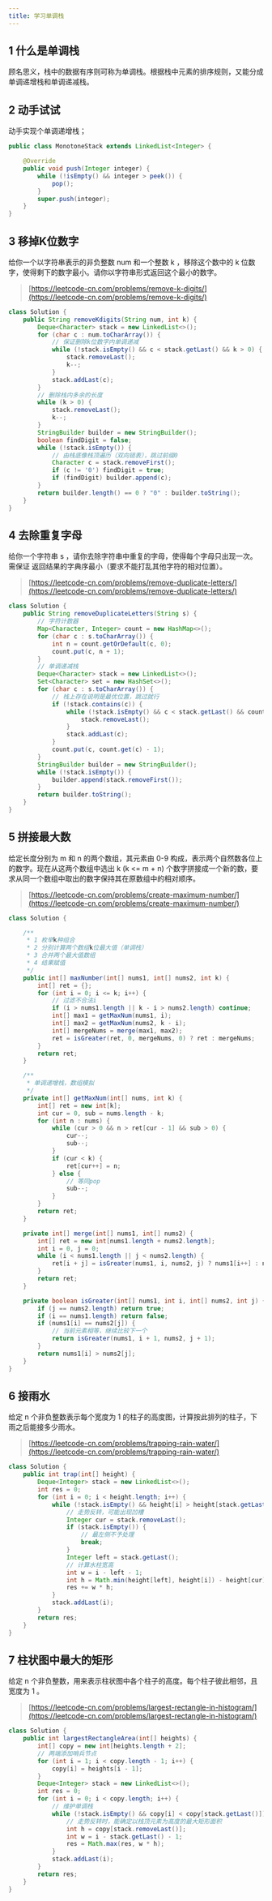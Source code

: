 ```yaml
---
title: 学习单调栈
---
```


## 1 什么是单调栈

顾名思义，栈中的数据有序则可称为单调栈。根据栈中元素的排序规则，又能分成单调递增栈和单调递减栈。

## 2 动手试试

动手实现个单调递增栈；

```java
public class MonotoneStack extends LinkedList<Integer> {

    @Override
    public void push(Integer integer) {
        while (!isEmpty() && integer > peek()) {
            pop();
        }
        super.push(integer);
    }
}
```

## 3 移掉K位数字

给你一个以字符串表示的非负整数 num 和一个整数 k ，移除这个数中的 k 位数字，使得剩下的数字最小。请你以字符串形式返回这个最小的数字。

> [https://leetcode-cn.com/problems/remove-k-digits/](https://leetcode-cn.com/problems/remove-k-digits/)

```java
class Solution {
    public String removeKdigits(String num, int k) {
        Deque<Character> stack = new LinkedList<>();
        for (char c : num.toCharArray()) {
            // 保证删除k位数字内单调递减
            while (!stack.isEmpty() && c < stack.getLast() && k > 0) {
                stack.removeLast();
                k--;
            }
            stack.addLast(c);
        }
        // 删除栈内多余的长度
        while (k > 0) {
            stack.removeLast();
            k--;
        }
        StringBuilder builder = new StringBuilder();
        boolean findDigit = false;
        while (!stack.isEmpty()) {
            // 由栈底像栈顶遍历（双向链表），跳过前缀0
            Character c = stack.removeFirst();
            if (c != '0') findDigit = true;
            if (findDigit) builder.append(c);
        }
        return builder.length() == 0 ? "0" : builder.toString();
    }
}
```

## 4 去除重复字母

给你一个字符串 s ，请你去除字符串中重复的字母，使得每个字母只出现一次。需保证 返回结果的字典序最小（要求不能打乱其他字符的相对位置）。

> [https://leetcode-cn.com/problems/remove-duplicate-letters/](https://leetcode-cn.com/problems/remove-duplicate-letters/)

```java
class Solution {
    public String removeDuplicateLetters(String s) {
        // 字符计数器
        Map<Character, Integer> count = new HashMap<>();
        for (char c : s.toCharArray()) {
            int n = count.getOrDefault(c, 0);
            count.put(c, n + 1);
        }
        // 单调递减栈
        Deque<Character> stack = new LinkedList<>();
        Set<Character> set = new HashSet<>();
        for (char c : s.toCharArray()) {
            // 栈上存在说明是最优位置，跳过就行
            if (!stack.contains(c)) {
                while (!stack.isEmpty() && c < stack.getLast() && count.get(stack.getLast()) > 0) {
                    stack.removeLast();
                }
                stack.addLast(c);
            }
            count.put(c, count.get(c) - 1);
        }
        StringBuilder builder = new StringBuilder();
        while (!stack.isEmpty()) {
            builder.append(stack.removeFirst());
        }
        return builder.toString();
    }
}
```

## 5 拼接最大数

给定长度分别为 m 和 n 的两个数组，其元素由 0-9 构成，表示两个自然数各位上的数字。现在从这两个数组中选出 k (k <= m + n) 个数字拼接成一个新的数，要求从同一个数组中取出的数字保持其在原数组中的相对顺序。 

> [https://leetcode-cn.com/problems/create-maximum-number/](https://leetcode-cn.com/problems/create-maximum-number/)

```java
class Solution {

    /**
     * 1 枚举k种组合
     * 2 分别计算两个数组k位最大值（单调栈）
     * 3 合并两个最大值数组
     * 4 结果赋值
     */
    public int[] maxNumber(int[] nums1, int[] nums2, int k) {
        int[] ret = {};
        for (int i = 0; i <= k; i++) {
            // 过滤不合法i
            if (i > nums1.length || k - i > nums2.length) continue;
            int[] max1 = getMaxNum(nums1, i);
            int[] max2 = getMaxNum(nums2, k - i);
            int[] mergeNums = merge(max1, max2);
            ret = isGreater(ret, 0, mergeNums, 0) ? ret : mergeNums;
        }
        return ret;
    }

    /**
     * 单调递增栈，数组模拟
     */
    private int[] getMaxNum(int[] nums, int k) {
        int[] ret = new int[k];
        int cur = 0, sub = nums.length - k;
        for (int n : nums) {
            while (cur > 0 && n > ret[cur - 1] && sub > 0) {
                cur--;
                sub--;
            }
            if (cur < k) {
                ret[cur++] = n;
            } else {
                // 等同pop
                sub--;
            }
        }
        return ret;
    }

    private int[] merge(int[] nums1, int[] nums2) {
        int[] ret = new int[nums1.length + nums2.length];
        int i = 0, j = 0;
        while (i < nums1.length || j < nums2.length) {
            ret[i + j] = isGreater(nums1, i, nums2, j) ? nums1[i++] : nums2[j++];
        }
        return ret;
    }

    private boolean isGreater(int[] nums1, int i, int[] nums2, int j) {
        if (j == nums2.length) return true;
        if (i == nums1.length) return false;
        if (nums1[i] == nums2[j]) {
            // 当前元素相等，继续比较下一个
            return isGreater(nums1, i + 1, nums2, j + 1);
        }
        return nums1[i] > nums2[j];
    }
}
```

## 6 接雨水

给定 n 个非负整数表示每个宽度为 1 的柱子的高度图，计算按此排列的柱子，下雨之后能接多少雨水。

> [https://leetcode-cn.com/problems/trapping-rain-water/](https://leetcode-cn.com/problems/trapping-rain-water/)

```java
class Solution {
    public int trap(int[] height) {
        Deque<Integer> stack = new LinkedList<>();
        int res = 0;
        for (int i = 0; i < height.length; i++) {
            while (!stack.isEmpty() && height[i] > height[stack.getLast()]) {
                // 走势反转，可能出现凹槽
                Integer cur = stack.removeLast();
                if (stack.isEmpty()) {
                    // 最左侧不予处理
                    break;
                }
                Integer left = stack.getLast();
                // 计算水柱宽高
                int w = i - left - 1;
                int h = Math.min(height[left], height[i]) - height[cur];
                res += w * h;
            }
            stack.addLast(i);
        }
        return res;
    }
}
```

## 7 柱状图中最大的矩形

给定 n 个非负整数，用来表示柱状图中各个柱子的高度。每个柱子彼此相邻，且宽度为 1 。

> [https://leetcode-cn.com/problems/largest-rectangle-in-histogram/](https://leetcode-cn.com/problems/largest-rectangle-in-histogram/)

```java
class Solution {
    public int largestRectangleArea(int[] heights) {
        int[] copy = new int[heights.length + 2];
        // 两端添加哨兵节点
        for (int i = 1; i < copy.length - 1; i++) {
            copy[i] = heights[i - 1];
        }
        Deque<Integer> stack = new LinkedList<>();
        int res = 0;
        for (int i = 0; i < copy.length; i++) {
            // 维护单调栈
            while (!stack.isEmpty() && copy[i] < copy[stack.getLast()]) {
                // 走势反转时，能确定以栈顶元素为高度的最大矩形面积
                int h = copy[stack.removeLast()];
                int w = i - stack.getLast() - 1;
                res = Math.max(res, w * h);
            }
            stack.addLast(i);
        }
        return res;
    }
}
```